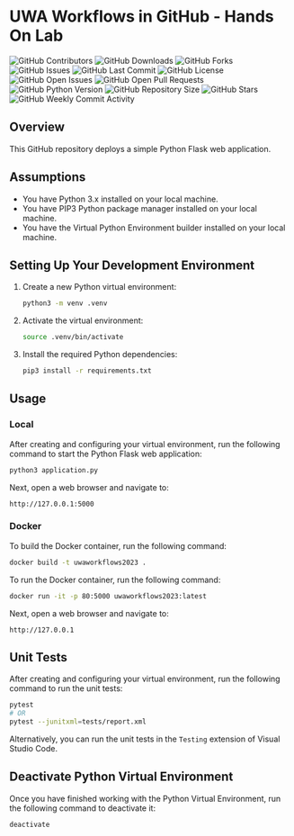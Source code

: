 # UWA Workflows in GitHub - Hands On Lab

![GitHub Contributors](https://img.shields.io/github/contributors-anon/BluCloudEngineer/UWA-Workflows-in-GitHub-2023)
![GitHub Downloads](https://img.shields.io/github/downloads/BluCloudEngineer/UWA-Workflows-in-GitHub-2023/total)
![GitHub Forks](https://img.shields.io/github/forks/BluCloudEngineer/UWA-Workflows-in-GitHub-2023)
![GitHub Issues](https://img.shields.io/github/issues/BluCloudEngineer/UWA-Workflows-in-GitHub-2023)
![GitHub Last Commit](https://img.shields.io/github/last-commit/BluCloudEngineer/UWA-Workflows-in-GitHub-2023)
![GitHub License](https://img.shields.io/github/license/BluCloudEngineer/UWA-Workflows-in-GitHub-2023)
![GitHub Open Issues](https://img.shields.io/github/issues-raw/BluCloudEngineer/UWA-Workflows-in-GitHub-2023)
![GitHub Open Pull Requests](https://img.shields.io/github/issues-pr-raw/BluCloudEngineer/UWA-Workflows-in-GitHub-2023)
![GitHub Python Version](https://img.shields.io/badge/python%20version-3.10.12-blue)
![GitHub Repository Size](https://img.shields.io/github/repo-size/BluCloudEngineer/UWA-Workflows-in-GitHub-2023)
![GitHub Stars](https://img.shields.io/github/stars/BluCloudEngineer/UWA-Workflows-in-GitHub-2023)
![GitHub Weekly Commit Activity](https://img.shields.io/github/commit-activity/w/BluCloudEngineer/UWA-Workflows-in-GitHub-2023)

## Overview

This GitHub repository deploys a simple Python Flask web application.

## Assumptions

* You have Python 3.x installed on your local machine.
* You have PIP3 Python package manager installed on your local machine.
* You have the Virtual Python Environment builder installed on your local machine.

## Setting Up Your Development Environment

1.  Create a new Python virtual environment:

    ```bash
    python3 -m venv .venv
    ```

2.  Activate the virtual environment:

    ```bash
    source .venv/bin/activate
    ```

3.  Install the required Python dependencies:

    ```bash
    pip3 install -r requirements.txt
    ```

## Usage

### Local

After creating and configuring your virtual environment, run the following command to start the Python Flask web application:

```bash
python3 application.py
```

Next, open a web browser and navigate to:

```text
http://127.0.0.1:5000
```

### Docker

To build the Docker container, run the following command:

```bash
docker build -t uwaworkflows2023 .
```

To run the Docker container, run the following command:

```bash
docker run -it -p 80:5000 uwaworkflows2023:latest
```

Next, open a web browser and navigate to:

```text
http://127.0.0.1
```

## Unit Tests

After creating and configuring your virtual environment, run the following command to run the unit tests:

```bash
pytest
# OR
pytest --junitxml=tests/report.xml
```

Alternatively, you can run the unit tests in the `Testing` extension of Visual Studio Code.

## Deactivate Python Virtual Environment

Once you have finished working with the Python Virtual Environment, run the following command to deactivate it:

```bash
deactivate
```
